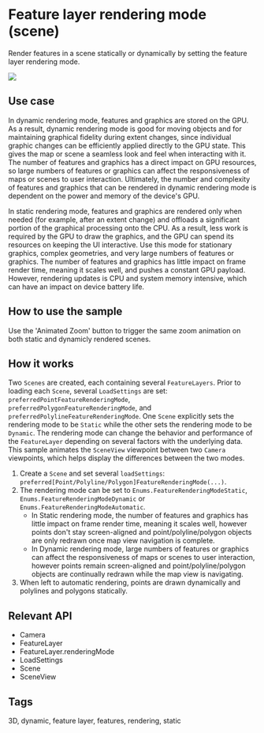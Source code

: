 # Feature layer rendering mode (scene)

Render features in a scene statically or dynamically by setting the feature layer rendering mode.

![](screenshot.png)

## Use case

In dynamic rendering mode, features and graphics are stored on the GPU. As a result, dynamic rendering mode is good for moving objects and for maintaining graphical fidelity during extent changes, since individual graphic changes can be efficiently applied directly to the GPU state. This gives the map or scene a seamless look and feel when interacting with it. The number of features and graphics has a direct impact on GPU resources, so large numbers of features or graphics can affect the responsiveness of maps or scenes to user interaction. Ultimately, the number and complexity of features and graphics that can be rendered in dynamic rendering mode is dependent on the power and memory of the device's GPU.

In static rendering mode, features and graphics are rendered only when needed (for example, after an extent change) and offloads a significant portion of the graphical processing onto the CPU. As a result, less work is required by the GPU to draw the graphics, and the GPU can spend its resources on keeping the UI interactive. Use this mode for stationary graphics, complex geometries, and very large numbers of features or graphics. The number of features and graphics has little impact on frame render time, meaning it scales well, and pushes a constant GPU payload. However, rendering updates is CPU and system memory intensive, which can have an impact on device battery life.

## How to use the sample

Use the 'Animated Zoom' button to trigger the same zoom animation on both static and dynamicly rendered scenes.

## How it works
Two `Scenes` are created, each containing several `FeatureLayers`. Prior to loading each `Scene`, several `LoadSettings` are set: `preferredPointFeatureRenderingMode`, `preferredPolygonFeatureRenderingMode`, and `preferredPolylineFeatureRenderingMode`. One `Scene` explicitly sets the rendering mode to be `Static` while the other sets the rendering mode to be `Dynamic`. The rendering mode can change the behavior and performance of the `FeatureLayer` depending on several factors with the underlying data. This sample animates the `SceneView` viewpoint between two `Camera` viewpoints, which helps display the differences between the two modes.
1. Create a `Scene` and set several `loadSettings`: `preferred[Point/Polyline/Polygon]FeatureRenderingMode(...)`.
2. The rendering mode can be set to `Enums.FeatureRenderingModeStatic`, `Enums.FeatureRenderingModeDynamic` or `Enums.FeatureRenderingModeAutomatic`.
    * In Static rendering mode, the number of features and graphics has little impact on frame render time, meaning it scales well, however points don't stay screen-aligned and point/polyline/polygon objects are only redrawn once map view navigation is complete.
    * In Dynamic rendering mode, large numbers of features or graphics can affect the responsiveness of maps or scenes to user interaction, however points remain screen-aligned and point/polyline/polygon objects are continually redrawn while the map view is navigating.
3. When left to automatic rendering, points are drawn dynamically and polylines and polygons statically.

## Relevant API

* Camera 
* FeatureLayer
* FeatureLayer.renderingMode
* LoadSettings
* Scene
* SceneView

## Tags

3D, dynamic, feature layer, features, rendering, static

